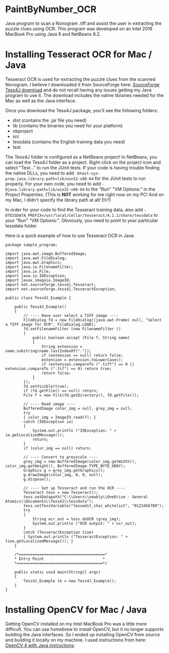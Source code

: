 # PaintByNumber_OCR
Java program to scan a Nonogram .tiff and assist the user in extracting the puzzle clues using OCR.  This program was developed on an Intel 2016 MacBook Pro using Java 8 and NetBeans 8.2.

# Installing Tesseract OCR for Mac / Java
Tesseract OCR is used for extracting the puzzle clues from the scanned Nonogram.  I believe I downloaded it from SourceForge here: [SourceForge Tess4J download](https://sourceforge.net/projects/tess4j/) and do not recall having any issues getting my Java program to use it.  The download includes the native libraries needed for the Mac as well as the Java interface.

Once you download the Tess4J package, you'll see the following folders:

- dist (contains the .jar file you need)
- lib (contains the binaries you need for your platform)
- nbproject
- src
- tessdata (contains the English training data you need)
- test

The Tess4J folder is configured as a NetBeans project!  In NetBeans, you can load the Tess4J folder as a project.  Right-click on the project icon and select "Test..." to run the JUnit tests.  If your code is having trouble finding the native DLLs, you need to add `-Dtest-sys-prop.java.library.path=lib/win32-x86-64` for the JUnit tests to run properly.  For your own code, you need to add `-Djava.library.path=lib/win32-x86-64` to the "Run" "VM Options:" in the Project Properties.  (This is **NOT** working for me right now on my PC!  And on my Mac, I didn't specify the library path at all! Eh?)

In order for your code to find the Tesseract training data, also add `-DTESSDATA_PREFIX=/usr/local/Cellar/tesseract/4.1.1/share/tessdata` to your "Run" "VM Options:".  Obviously, you need to point to your particular tessdata folder.

Here is a quick example of how to use Tesseract OCR in Java:

```
package sample_program;

import java.awt.image.BufferedImage;
import java.awt.FileDialog;
import java.awt.Graphics;
import java.io.FilenameFilter;
import java.io.File;
import java.io.IOException;
import javax.imageio.ImageIO;
import net.sourceforge.tess4j.Tesseract;
import net.sourceforge.tess4j.TesseractException;

public class Tess4J_Example {
    
    public Tess4J_Example()
    {
        // ---- Have user select a TIFF image ----
        FileDialog fd = new FileDialog((java.awt.Frame) null, "Select a TIFF image for OCR", FileDialog.LOAD);
        fd.setFilenameFilter (new FilenameFilter ()
        {
            public boolean accept (File f, String name)
            {
                String extension = name.substring(name.lastIndexOf("."));
                if (extension == null) return false;
                extension = extension.toLowerCase();
                if (extension.compareTo (".tiff") == 0 || extension.compareTo (".tif") == 0) return true;
                return false;
            }
        });
        fd.setVisible(true);
        if (fd.getFile() == null) return;
        File f = new File(fd.getDirectory(), fd.getFile());
		
        // ---- Read image ----
        BufferedImage color_img = null, grey_img = null;
        try
        { color_img = ImageIO.read(f); } 
        catch (IOException ie)
        {
            System.out.println ("IOException: " + ie.getLocalizedMessage());
            return;
        }        
        if (color_img == null) return;
		
        // ---- Convert to greyscale ----
        grey_img = new BufferedImage(color_img.getWidth(), color_img.getHeight(), BufferedImage.TYPE_BYTE_GRAY);  
        Graphics g = grey_img.getGraphics();  
        g.drawImage(color_img, 0, 0, null);  
        g.dispose();  		
		
        // ---- Set up Tesseract and run the OCR ----
        Tesseract tess = new Tesseract();
        tess.setDatapath("C:\\Users\\newbly\\OneDrive - General Atomics\\Documents\\Tess4J\\tessdata");	
        tess.setTessVariable("tessedit_char_whitelist", "0123456789");
        try
        {
            String ocr_out = tess.doOCR (grey_img);      
            System.out.println ("OCR output: " + ocr_out);
        }
        catch (TesseractException tioe)
        { System.out.println ("TesseractException: " + tioe.getLocalizedMessage()); }
    }
    
    /*======================================*
    * Entry Point                          *
    *======================================*/

    public static void main(String[] args)
    {   
        Tess4J_Example te = new Tess4J_Example();
    }
}
```

# Installing OpenCV for Mac / Java
Getting OpenCV installed on my Intel MacBook Pro was a little more difficult.  You can use homebrew to install OpenCV, but it no longer supports building the Java interfaces.  So I ended up installing OpenCV from source and building it locally on my machine.  I used instructions from here: [OpenCV 4 with Java instructions](https://delabassee.com/OpenCVJava/).
